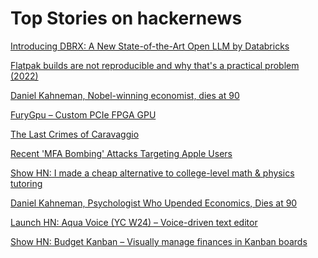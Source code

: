 # Top Stories on hackernews <br />
[Introducing DBRX: A New State-of-the-Art Open LLM by Databricks](https://www.databricks.com/blog/introducing-dbrx-new-state-art-open-llm)

[Flatpak builds are not reproducible and why that's a practical problem (2022)](https://ranfdev.com/blog/flatpak-builds-are-not-reproducible/)

[Daniel Kahneman, Nobel-winning economist, dies at 90](https://www.washingtonpost.com/obituaries/2024/03/27/daniel-kahneman-dead/)

[FuryGpu – Custom PCIe FPGA GPU](https://www.furygpu.com)

[The Last Crimes of Caravaggio](https://www.newstatesman.com/culture/art-design/2024/03/the-last-crimes-of-caravaggio)

[Recent 'MFA Bombing' Attacks Targeting Apple Users](https://krebsonsecurity.com/2024/03/recent-mfa-bombing-attacks-targeting-apple-users/)

[Show HN: I made a cheap alternative to college-level math & physics tutoring]()

[Daniel Kahneman, Psychologist Who Upended Economics, Dies at 90](https://www.bloomberg.com/news/articles/2024-03-27/daniel-kahneman-psychologist-who-upended-economics-dies-at-90)

[Launch HN: Aqua Voice (YC W24) – Voice-driven text editor]()

[Show HN: Budget Kanban – Visually manage finances in Kanban boards](https://budgetkanban.com)
